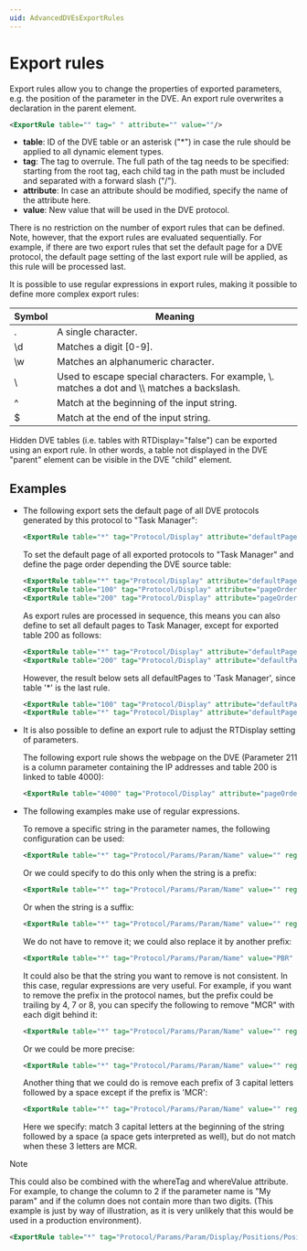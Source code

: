 ```yaml
---
uid: AdvancedDVEsExportRules
---
```


# Export rules

Export rules allow you to change the properties of exported parameters, e.g. the position of the parameter in the DVE. An export rule overwrites a declaration in the parent element.

```xml
<ExportRule table="" tag=" " attribute="" value=""/>
```

- **table**: ID of the DVE table or an asterisk ("*") in case the rule should be applied to all dynamic element types.
- **tag**: The tag to overrule. The full path of the tag needs to be specified: starting from the root tag, each child tag in the path must be included and separated with a forward slash ("/").
- **attribute**: In case an attribute should be modified, specify the name of the attribute here.
- **value**: New value that will be used in the DVE protocol.

There is no restriction on the number of export rules that can be defined. Note, however, that the export rules are evaluated sequentially. For example, if there are two export rules that set the default page for a DVE protocol, the default page setting of the last export rule will be applied, as this rule will be processed last.

It is possible to use regular expressions in export rules, making it possible to define more complex export rules:

|Symbol|Meaning|
|--- |--- |
|.|A single character.|
|\\d|Matches a digit [0-9].|
|\\w|Matches an alphanumeric character.|
|\\ |Used to escape special characters. For example, \\. matches a dot and \\\\ matches a backslash.|
|^|Match at the beginning of the input string.|
|$|Match at the end of the input string.|

Hidden DVE tables (i.e. tables with RTDisplay="false") can be exported using an export rule.<!-- RN 7831 --> In other words, a table not displayed in the DVE "parent" element can be visible in the DVE "child" element.

## Examples

- The following export sets the default page of all DVE protocols generated by this protocol to "Task Manager":

    ```xml
    <ExportRule table="*" tag="Protocol/Display" attribute="defaultPage" value="Task Manager"/>
    ```

    To set the default page of all exported protocols to "Task Manager" and define the page order depending the DVE source table:

    ```xml
    <ExportRule table="*" tag="Protocol/Display" attribute="defaultPage" value="Task Manager"/>
    <ExportRule table="100" tag="Protocol/Display" attribute="pageOrder" value="Task Manager;Disk Info"/>
    <ExportRule table="200" tag="Protocol/Display" attribute="pageOrder" value="Task Manager;Process Info"/>
    ```

    As export rules are processed in sequence, this means you can also define to set all default pages to Task Manager, except for exported table 200 as follows:

    ```xml
    <ExportRule table="*" tag="Protocol/Display" attribute="defaultPage" value="Task Manager"/>
    <ExportRule table="200" tag="Protocol/Display" attribute="defaultPage" value="Disk Info"/>
    ```

    However, the result below sets all defaultPages to 'Task Manager', since table '*' is the last rule.

    ```xml
    <ExportRule table="100" tag="Protocol/Display" attribute="defaultPage" value="Disk Info"/>
    <ExportRule table="*" tag="Protocol/Display" attribute="defaultPage" value="Task Manager"/>
    ```

- It is also possible to define an export rule to adjust the RTDisplay setting of parameters.

    The following export rule shows the webpage on the DVE (Parameter 211 is a column parameter containing the IP addresses and table 200 is linked to table 4000):

    ```xml
    <ExportRule table="4000" tag="Protocol/Display" attribute="pageOrder" value="General;Input/Output;Webpage#http://[id:211]"/>
    ```

- The following examples make use of regular expressions.

    To remove a specific string in the parameter names, the following configuration can be used:

    ```xml
    <ExportRule table="*" tag="Protocol/Params/Param/Name" value="" regex="MCR"/>
    ```

    Or we could specify to do this only when the string is a prefix:

    ```xml
    <ExportRule table="*" tag="Protocol/Params/Param/Name" value="" regex="^MCR"/>
    ```

    Or when the string is a suffix:

    ```xml
    <ExportRule table="*" tag="Protocol/Params/Param/Name" value="" regex="MCR$"/>
    ```

    We do not have to remove it; we could also replace it by another prefix:

    ```xml
    <ExportRule table="*" tag="Protocol/Params/Param/Name" value="PBR" regex="MCR$"/>
    ```

    It could also be that the string you want to remove is not consistent. In this case, regular expressions are very useful. For example, if you want to remove the prefix in the protocol names, but the prefix could be trailing by 4, 7 or 8, you can specify the following to remove "MCR" with each digit behind it:

    ```xml
    <ExportRule table="*" tag="Protocol/Params/Param/Name" value="" regex="MCR\n"/>
    ```

    Or we could be more precise:

    ```xml
    <ExportRule table="*" tag="Protocol/Params/Param/Name" value="" regex="MCR[478]"/>
    ```

    Another thing that we could do is remove each prefix of 3 capital letters followed by a space except if the prefix is 'MCR':

    ```xml
    <ExportRule table="*" tag="Protocol/Params/Param/Name" value="" regex="(^[A-Z]{3} )(?!MCR )"/>
    ```

    Here we specify: match 3 capital letters at the beginning of the string followed by a space (a space gets interpreted as well), but do not match when these 3 letters are MCR.

> [!NOTE]
> This could also be combined with the whereTag and whereValue attribute. For example, to change the column to 2 if the parameter name is "My param" and if the column does not contain more than two digits. (This example is just by way of illustration, as it is very unlikely that this would be used in a production environment).
>
> ```xml
> <ExportRule table="*" tag="Protocol/Params/Param/Display/Positions/Position/Column" value="2" regex="\d{2}" whereTag="Protocol/Params/Param/Name" whereValue="My param"/>
> ```
